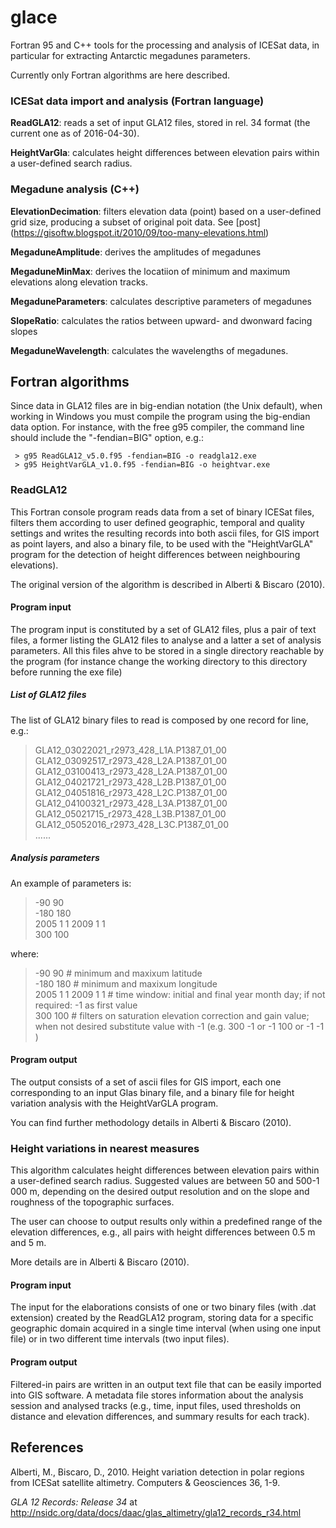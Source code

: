 # glace

Fortran 95 and C++ tools for the processing and analysis of ICESat data, in particular for extracting Antarctic megadunes parameters.

Currently only Fortran algorithms are here described.



### ICESat data import and analysis (Fortran language)

**ReadGLA12**: reads a set of input GLA12 files, stored in rel. 34 format (the current one as of 2016-04-30).

**HeightVarGla**: calculates height differences between elevation pairs within a user-defined search radius. 


### Megadune analysis (C++)

**ElevationDecimation**: filters elevation data (point) based on a user-defined grid size, producing a subset of original poit data. See [post] (https://gisoftw.blogspot.it/2010/09/too-many-elevations.html)

**MegaduneAmplitude**: derives the amplitudes of megadunes

**MegaduneMinMax**: derives the locatiion of minimum and maximum elevations along elevation tracks.

**MegaduneParameters**: calculates descriptive parameters of megadunes

**SlopeRatio**: calculates the ratios between upward- and dwonward facing slopes

**MegaduneWavelength**: calculates the wavelengths of megadunes.



## Fortran algorithms 

Since data in GLA12 files are in big-endian notation (the Unix default), when working in Windows you must compile the program using the big-endian data option. 
For instance, with the free g95 compiler, the command line should include the "-fendian=BIG" option, e.g.: 

```
 > g95 ReadGLA12_v5.0.f95 -fendian=BIG -o readgla12.exe
 > g95 HeightVarGLA_v1.0.f95 -fendian=BIG -o heightvar.exe
```

### ReadGLA12

This Fortran console program reads data from a set of binary ICESat files, filters them according to user defined geographic, temporal and quality settings and writes the resulting records into both ascii files, for GIS import as point layers, and also a binary file, to be used with the "HeightVarGLA" program for the detection of height differences between neighbouring elevations).

The original version of the algorithm is described in Alberti & Biscaro (2010).

#### Program input

The program input is constituted by a set of GLA12 files, plus a pair of text files, a former listing the GLA12 files to analyse and a latter a set of analysis parameters. All this files ahve to be stored in a single directory reachable by the program (for instance change the working directory to this directory before running the exe file)

##### List of GLA12 files

The list of GLA12 binary files to read is composed by one record for line, e.g.: 

> GLA12_03022021_r2973_428_L1A.P1387_01_00 
> GLA12_03092517_r2973_428_L2A.P1387_01_00 
> GLA12_03100413_r2973_428_L2A.P1387_01_00 
> GLA12_04021721_r2973_428_L2B.P1387_01_00 
> GLA12_04051816_r2973_428_L2C.P1387_01_00 
> GLA12_04100321_r2973_428_L3A.P1387_01_00 
> GLA12_05021715_r2973_428_L3B.P1387_01_00 
> GLA12_05052016_r2973_428_L3C.P1387_01_00  
> ......


##### Analysis parameters

An example of parameters is:

> -90 90  
> -180 180  
> 2005 1 1 2009 1 1  
> 300 100  

where: 

> -90 90 # minimum and maxixum latitude  
> -180 180 # minimum and maxixum longitude  
> 2005 1 1 2009 1 1 # time window: initial and final year month day; if not required: -1 as first value  
> 300 100 # filters on saturation elevation correction and gain value; when not desired substitute value with -1 (e.g. 300 -1 or -1 100 or -1 -1 )   


#### Program output

The output consists of a set of ascii files for GIS import, each one corresponding to an input Glas binary file, and a binary file for height variation analysis with the HeightVarGLA program. 

You can find further methodology details in Alberti & Biscaro (2010).

### Height variations in nearest measures

This algorithm calculates height differences between elevation pairs within a user-defined search radius. Suggested values are between 50 and 500-1 000 m, depending on the desired output resolution and on the slope and roughness of the topographic surfaces.

The user can choose to output results only within a predefined range of the elevation differences, e.g., all pairs with height differences between 0.5 m and 5 m. 

More details are in Alberti & Biscaro (2010).

#### Program input	
			
The input for the elaborations consists of one or two binary files (with .dat extension) created by the ReadGLA12 program, storing data for a specific geographic domain acquired in a single time interval (when using one input file) or in two different time intervals (two input files). 

#### Program output	

Filtered-in pairs are written in an output text file that can be easily imported into GIS software. A metadata file stores information about the analysis session and analysed tracks (e.g., time, input files, used thresholds on distance and elevation differences, and summary results for each track). 

## References

Alberti, M., Biscaro, D., 2010. Height variation detection in polar regions from ICESat satellite altimetry. Computers & Geosciences 36, 1-9.

<i>GLA 12 Records: Release 34</i> at <a href="http://nsidc.org/data/docs/daac/glas_altimetry/gla12_records_r34.html">http://nsidc.org/data/docs/daac/glas_altimetry/gla12_records_r34.html</a>

